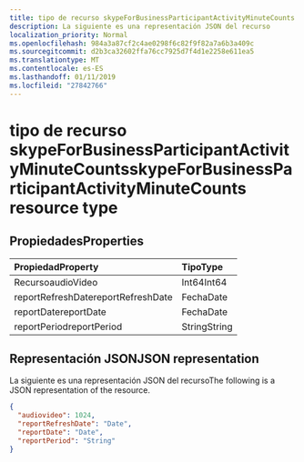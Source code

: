 ```yaml
---
title: tipo de recurso skypeForBusinessParticipantActivityMinuteCounts
description: La siguiente es una representación JSON del recurso
localization_priority: Normal
ms.openlocfilehash: 984a3a87cf2c4ae0298f6c82f9f82a7a6b3a409c
ms.sourcegitcommit: d2b3ca32602ffa76cc7925d7f4d1e2258e611ea5
ms.translationtype: MT
ms.contentlocale: es-ES
ms.lasthandoff: 01/11/2019
ms.locfileid: "27842766"
---
```

# <a name="skypeforbusinessparticipantactivityminutecounts-resource-type"></a><span data-ttu-id="f0fdf-103">tipo de recurso skypeForBusinessParticipantActivityMinuteCounts</span><span class="sxs-lookup"><span data-stu-id="f0fdf-103">skypeForBusinessParticipantActivityMinuteCounts resource type</span></span>

## <a name="properties"></a><span data-ttu-id="f0fdf-104">Propiedades</span><span class="sxs-lookup"><span data-stu-id="f0fdf-104">Properties</span></span>

| <span data-ttu-id="f0fdf-105">Propiedad</span><span class="sxs-lookup"><span data-stu-id="f0fdf-105">Property</span></span>          | <span data-ttu-id="f0fdf-106">Tipo</span><span class="sxs-lookup"><span data-stu-id="f0fdf-106">Type</span></span>   |
| :---------------- | :----- |
| <span data-ttu-id="f0fdf-107">Recurso</span><span class="sxs-lookup"><span data-stu-id="f0fdf-107">audioVideo</span></span>        | <span data-ttu-id="f0fdf-108">Int64</span><span class="sxs-lookup"><span data-stu-id="f0fdf-108">Int64</span></span>  |
| <span data-ttu-id="f0fdf-109">reportRefreshDate</span><span class="sxs-lookup"><span data-stu-id="f0fdf-109">reportRefreshDate</span></span> | <span data-ttu-id="f0fdf-110">Fecha</span><span class="sxs-lookup"><span data-stu-id="f0fdf-110">Date</span></span>   |
| <span data-ttu-id="f0fdf-111">reportDate</span><span class="sxs-lookup"><span data-stu-id="f0fdf-111">reportDate</span></span>        | <span data-ttu-id="f0fdf-112">Fecha</span><span class="sxs-lookup"><span data-stu-id="f0fdf-112">Date</span></span>   |
| <span data-ttu-id="f0fdf-113">reportPeriod</span><span class="sxs-lookup"><span data-stu-id="f0fdf-113">reportPeriod</span></span>      | <span data-ttu-id="f0fdf-114">String</span><span class="sxs-lookup"><span data-stu-id="f0fdf-114">String</span></span> |

## <a name="json-representation"></a><span data-ttu-id="f0fdf-115">Representación JSON</span><span class="sxs-lookup"><span data-stu-id="f0fdf-115">JSON representation</span></span>

<span data-ttu-id="f0fdf-116">La siguiente es una representación JSON del recurso</span><span class="sxs-lookup"><span data-stu-id="f0fdf-116">The following is a JSON representation of the resource.</span></span>

<!-- {
  "blockType": "resource",
  "@odata.type": "microsoft.graph.skypeForBusinessParticipantActivityMinuteCounts"
} -->

```json
{
  "audiovideo": 1024, 
  "reportRefreshDate": "Date", 
  "reportDate": "Date", 
  "reportPeriod": "String"
}
```
